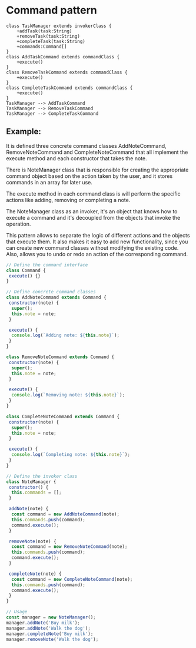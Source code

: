 # Command pattern

```mermaid
class TaskManager extends invokerClass {
    +addTask(task:String)
    +removeTask(task:String)
    +completeTask(task:String)
    +commands:Command[]
}
class AddTaskCommand extends commandClass {
    +execute()
}
class RemoveTaskCommand extends commandClass {
    +execute()
}
class CompleteTaskCommand extends commandClass {
    +execute()
}
TaskManager --> AddTaskCommand
TaskManager --> RemoveTaskCommand
TaskManager --> CompleteTaskCommand
```

## Example:

It is defined three concrete command classes AddNoteCommand, RemoveNoteCommand and CompleteNoteCommand that all implement the execute method and each constructor that takes the note.

There is NoteManager class that is responsible for creating the appropriate command object based on the action taken by the user, and it stores commands in an array for later use.

The execute method in each command class is will perform the specific actions like adding, removing or completing a note.

The NoteManager class as an invoker, it's an object that knows how to execute a command and it's decoupled from the objects that invoke the operation.

This pattern allows to separate the logic of different actions and the objects that execute them. It also makes it easy to add new functionality, since you can create new command classes without modifying the existing code. Also, allows you to undo or redo an action of the corresponding command.

```js
// Define the command interface
class Command {
 execute() {}
}

// Define concrete command classes
class AddNoteCommand extends Command {
 constructor(note) {
  super();
  this.note = note;
 }

 execute() {
  console.log(`Adding note: ${this.note}`);
 }
}

class RemoveNoteCommand extends Command {
 constructor(note) {
  super();
  this.note = note;
 }

 execute() {
  console.log(`Removing note: ${this.note}`);
 }
}

class CompleteNoteCommand extends Command {
 constructor(note) {
  super();
  this.note = note;
 }

 execute() {
  console.log(`Completing note: ${this.note}`);
 }
}

// Define the invoker class
class NoteManager {
 constructor() {
  this.commands = [];
 }

 addNote(note) {
  const command = new AddNoteCommand(note);
  this.commands.push(command);
  command.execute();
 }

 removeNote(note) {
  const command = new RemoveNoteCommand(note);
  this.commands.push(command);
  command.execute();
 }

 completeNote(note) {
  const command = new CompleteNoteCommand(note);
  this.commands.push(command);
  command.execute();
 }
}

// Usage
const manager = new NoteManager();
manager.addNote('Buy milk');
manager.addNote('Walk the dog');
manager.completeNote('Buy milk');
manager.removeNote('Walk the dog');
```
